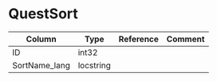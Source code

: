 # QuestSort

| Column | Type | Reference | Comment |
|--------|------|-----------|---------|
|ID|int32|||
|SortName_lang|locstring|||
